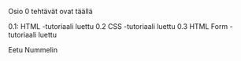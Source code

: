 Osio 0 tehtävät ovat täällä

0.1: HTML -tutoriaali luettu
0.2 CSS -tutoriaali luettu
0.3 HTML Form -tutoriaali luettu


Eetu Nummelin

